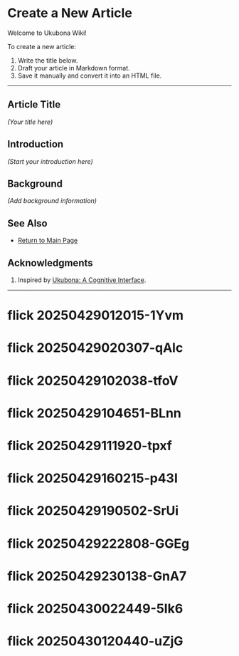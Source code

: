 # Create a New Article

Welcome to Ukubona Wiki!

To create a new article:

1. Write the title below.
2. Draft your article in Markdown format.
3. Save it manually and convert it into an HTML file.

---

## Article Title

_(Your title here)_

## Introduction

_(Start your introduction here)_

## Background

_(Add background information)_

## See Also

- [Return to Main Page](../index.html)

## Acknowledgments

1. Inspired by [Ukubona: A Cognitive Interface](https://abikesa.github.io/book-ukubona/).

---
# flick 20250429012015-1Yvm
# flick 20250429020307-qAlc
# flick 20250429102038-tfoV
# flick 20250429104651-BLnn
# flick 20250429111920-tpxf
# flick 20250429160215-p43I
# flick 20250429190502-SrUi
# flick 20250429222808-GGEg
# flick 20250429230138-GnA7
# flick 20250430022449-5Ik6
# flick 20250430120440-uZjG
